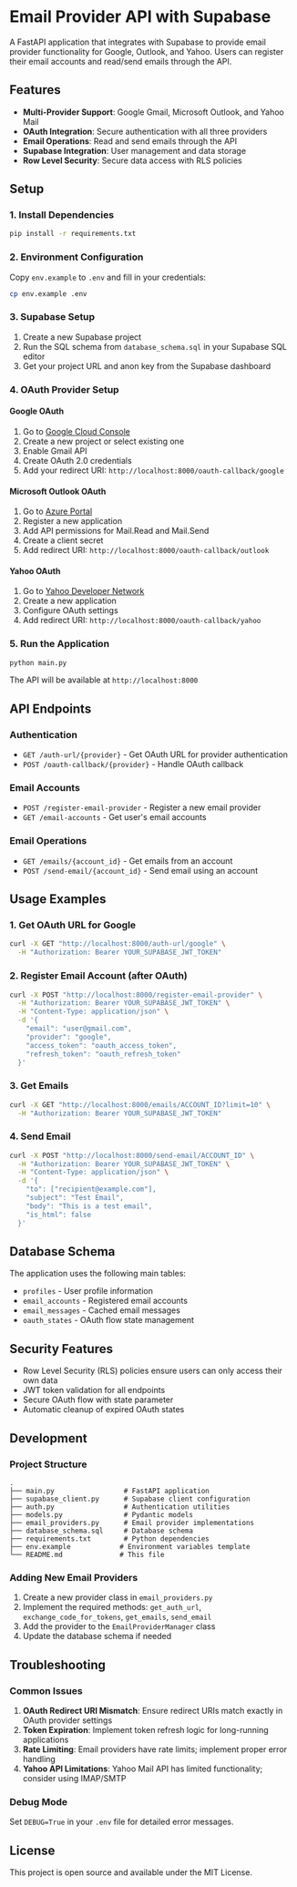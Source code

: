 # Email Provider API with Supabase

A FastAPI application that integrates with Supabase to provide email provider functionality for Google, Outlook, and Yahoo. Users can register their email accounts and read/send emails through the API.

## Features

- **Multi-Provider Support**: Google Gmail, Microsoft Outlook, and Yahoo Mail
- **OAuth Integration**: Secure authentication with all three providers
- **Email Operations**: Read and send emails through the API
- **Supabase Integration**: User management and data storage
- **Row Level Security**: Secure data access with RLS policies

## Setup

### 1. Install Dependencies

```bash
pip install -r requirements.txt
```

### 2. Environment Configuration

Copy `env.example` to `.env` and fill in your credentials:

```bash
cp env.example .env
```

### 3. Supabase Setup

1. Create a new Supabase project
2. Run the SQL schema from `database_schema.sql` in your Supabase SQL editor
3. Get your project URL and anon key from the Supabase dashboard

### 4. OAuth Provider Setup

#### Google OAuth
1. Go to [Google Cloud Console](https://console.cloud.google.com/)
2. Create a new project or select existing one
3. Enable Gmail API
4. Create OAuth 2.0 credentials
5. Add your redirect URI: `http://localhost:8000/oauth-callback/google`

#### Microsoft Outlook OAuth
1. Go to [Azure Portal](https://portal.azure.com/)
2. Register a new application
3. Add API permissions for Mail.Read and Mail.Send
4. Create a client secret
5. Add redirect URI: `http://localhost:8000/oauth-callback/outlook`

#### Yahoo OAuth
1. Go to [Yahoo Developer Network](https://developer.yahoo.com/)
2. Create a new application
3. Configure OAuth settings
4. Add redirect URI: `http://localhost:8000/oauth-callback/yahoo`

### 5. Run the Application

```bash
python main.py
```

The API will be available at `http://localhost:8000`

## API Endpoints

### Authentication
- `GET /auth-url/{provider}` - Get OAuth URL for provider authentication
- `POST /oauth-callback/{provider}` - Handle OAuth callback

### Email Accounts
- `POST /register-email-provider` - Register a new email provider
- `GET /email-accounts` - Get user's email accounts

### Email Operations
- `GET /emails/{account_id}` - Get emails from an account
- `POST /send-email/{account_id}` - Send email using an account

## Usage Examples

### 1. Get OAuth URL for Google

```bash
curl -X GET "http://localhost:8000/auth-url/google" \
  -H "Authorization: Bearer YOUR_SUPABASE_JWT_TOKEN"
```

### 2. Register Email Account (after OAuth)

```bash
curl -X POST "http://localhost:8000/register-email-provider" \
  -H "Authorization: Bearer YOUR_SUPABASE_JWT_TOKEN" \
  -H "Content-Type: application/json" \
  -d '{
    "email": "user@gmail.com",
    "provider": "google",
    "access_token": "oauth_access_token",
    "refresh_token": "oauth_refresh_token"
  }'
```

### 3. Get Emails

```bash
curl -X GET "http://localhost:8000/emails/ACCOUNT_ID?limit=10" \
  -H "Authorization: Bearer YOUR_SUPABASE_JWT_TOKEN"
```

### 4. Send Email

```bash
curl -X POST "http://localhost:8000/send-email/ACCOUNT_ID" \
  -H "Authorization: Bearer YOUR_SUPABASE_JWT_TOKEN" \
  -H "Content-Type: application/json" \
  -d '{
    "to": ["recipient@example.com"],
    "subject": "Test Email",
    "body": "This is a test email",
    "is_html": false
  }'
```

## Database Schema

The application uses the following main tables:

- `profiles` - User profile information
- `email_accounts` - Registered email accounts
- `email_messages` - Cached email messages
- `oauth_states` - OAuth flow state management

## Security Features

- Row Level Security (RLS) policies ensure users can only access their own data
- JWT token validation for all endpoints
- Secure OAuth flow with state parameter
- Automatic cleanup of expired OAuth states

## Development

### Project Structure

```
.
├── main.py                 # FastAPI application
├── supabase_client.py      # Supabase client configuration
├── auth.py                 # Authentication utilities
├── models.py               # Pydantic models
├── email_providers.py      # Email provider implementations
├── database_schema.sql     # Database schema
├── requirements.txt        # Python dependencies
├── env.example            # Environment variables template
└── README.md              # This file
```

### Adding New Email Providers

1. Create a new provider class in `email_providers.py`
2. Implement the required methods: `get_auth_url`, `exchange_code_for_tokens`, `get_emails`, `send_email`
3. Add the provider to the `EmailProviderManager` class
4. Update the database schema if needed

## Troubleshooting

### Common Issues

1. **OAuth Redirect URI Mismatch**: Ensure redirect URIs match exactly in OAuth provider settings
2. **Token Expiration**: Implement token refresh logic for long-running applications
3. **Rate Limiting**: Email providers have rate limits; implement proper error handling
4. **Yahoo API Limitations**: Yahoo Mail API has limited functionality; consider using IMAP/SMTP

### Debug Mode

Set `DEBUG=True` in your `.env` file for detailed error messages.

## License

This project is open source and available under the MIT License.
